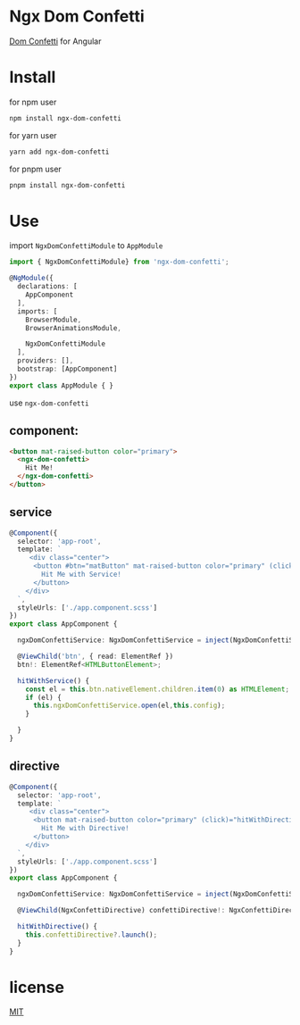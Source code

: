 # Ngx Dom Confetti

[Dom Confetti](https://www.npmjs.com/package/dom-confetti) for Angular

# Install

for npm user

```bash
npm install ngx-dom-confetti
```

for yarn user

```bash
yarn add ngx-dom-confetti
```

for pnpm user

```bash
pnpm install ngx-dom-confetti
```

# Use

import `NgxDomConfettiModule` to `AppModule`

```ts
import { NgxDomConfettiModule} from 'ngx-dom-confetti';

@NgModule({
  declarations: [
    AppComponent
  ],
  imports: [
    BrowserModule,
    BrowserAnimationsModule,

    NgxDomConfettiModule
  ],
  providers: [],
  bootstrap: [AppComponent]
})
export class AppModule { }
```

use `ngx-dom-confetti`

## component:

```html
<button mat-raised-button color="primary">
  <ngx-dom-confetti>
    Hit Me!
  </ngx-dom-confetti>
</button>
```

## service

```ts
@Component({
  selector: 'app-root',
  template: `
     <div class="center">
      <button #btn="matButton" mat-raised-button color="primary" (click)="hitWithService()">
        Hit Me with Service!
      </button>
    </div>
  `,
  styleUrls: ['./app.component.scss']
})
export class AppComponent {

  ngxDomConfettiService: NgxDomConfettiService = inject(NgxDomConfettiService);

  @ViewChild('btn', { read: ElementRef })
  btn!: ElementRef<HTMLButtonElement>;

  hitWithService() {
    const el = this.btn.nativeElement.children.item(0) as HTMLElement;
    if (el) {
      this.ngxDomConfettiService.open(el,this.config);
    }

  }
}

```

## directive

```ts
@Component({
  selector: 'app-root',
  template: `
     <div class="center">
      <button mat-raised-button color="primary" (click)="hitWithDirective()">
        Hit Me with Directive!
      </button>
    </div>
  `,
  styleUrls: ['./app.component.scss']
})
export class AppComponent {

  ngxDomConfettiService: NgxDomConfettiService = inject(NgxDomConfettiService);

  @ViewChild(NgxConfettiDirective) confettiDirective!: NgxConfettiDirective;

  hitWithDirective() {
    this.confettiDirective?.launch();
  }
}
```


# license

[MIT](https://github.com/damingerdai/ngx-dom-confetti/blob/master/LICENSE)
